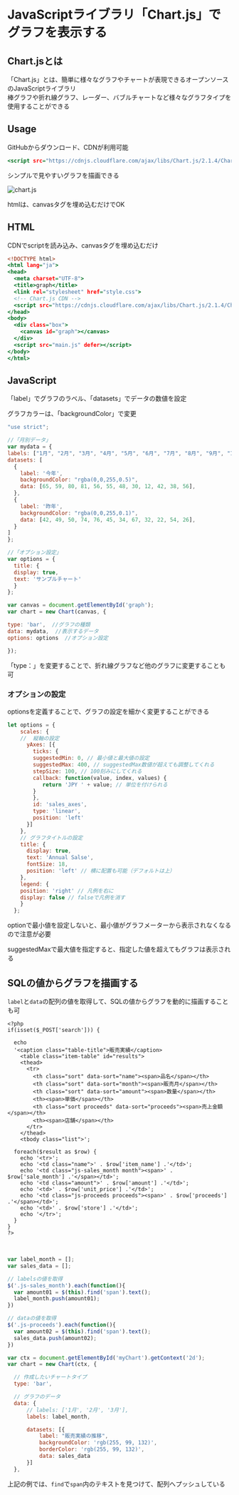 # JavaScriptライブラリ「Chart.js」でグラフを表示する

## Chart.jsとは

「Chart.js」とは、簡単に様々なグラフやチャートが表現できるオープンソースのJavaScriptライブラリ<br>
棒グラフや折れ線グラフ、レーダー、バブルチャートなど様々なグラフタイプを使用することができる

## Usage
GitHubからダウンロード、CDNが利用可能

```HTML:title=index.html
<script src="https://cdnjs.cloudflare.com/ajax/libs/Chart.js/2.1.4/Chart.min.js"&gt;&lt;/script>
```

シンプルで見やすいグラフを描画できる

![chart.js](img/chartjs.png)

htmlは、canvasタグを埋め込むだけでOK

## HTML

CDNでscriptを読み込み、canvasタグを埋め込むだけ

```HTML:title=index.html
<!DOCTYPE html>
<html lang="ja">
<head>
  <meta charset="UTF-8">
  <title>graph</title>
  <link rel="stylesheet" href="style.css">
  <!-- Chart.js CDN -->
  <script src="https://cdnjs.cloudflare.com/ajax/libs/Chart.js/2.1.4/Chart.min.js"></script>
</head>
<body>
  <div class="box">
    <canvas id="graph"></canvas>
  </div>
  <script src="main.js" defer></script>
</body>
</html>
```

## JavaScript
「label」でグラフのラベル、「datasets」でデータの数値を設定

グラフカラーは、「backgroundColor」で変更

```javascript:title=main.js
"use strict";

//「月別データ」
var mydata = {
labels: ["1月", "2月", "3月", "4月", "5月", "6月", "7月", "8月", "9月", "10月", "11月", "12月"],
datasets: [
  {
    label: '今年',
    backgroundColor: "rgba(0,0,255,0.5)",
    data: [65, 59, 80, 81, 56, 55, 48, 30, 12, 42, 38, 56],
  },
  {
    label: '昨年',
    backgroundColor: "rgba(0,0,255,0.1)",
    data: [42, 49, 50, 74, 76, 45, 34, 67, 32, 22, 54, 26],
  }
]
};

//「オプション設定」
var options = {
  title: {
  display: true,
  text: 'サンプルチャート'
  }
};

var canvas = document.getElementById('graph');
var chart = new Chart(canvas, {

type: 'bar',  //グラフの種類
data: mydata,  //表示するデータ
options: options  //オプション設定

});
```

「type：」を変更することで、折れ線グラフなど他のグラフに変更することも可

### オプションの設定

optionsを定義することで、グラフの設定を細かく変更することができる

```javascript:title=main.js
let options = {
    scales: {
    //  縦軸の設定
      yAxes: [{
        ticks: {
        suggestedMin: 0, // 最小値と最大値の設定
        suggestedMax: 400, // suggestedMax数値が超えても調整してくれる
        stepSize: 100, // 100刻みにしてくれる
        callback: function(value, index, values) {
           return 'JPY ' + value; // 単位を付けられる
        }
        },
        id: 'sales_axes',
        type: 'linear',
        position: 'left'
      }]
    },
    // グラフタイトルの設定
    title: {
      display: true,
      text: 'Annual Salse',
      fontSize: 18,
      position: 'left' // 横に配置も可能（デフォルトは上）
    },
    legend: {
    position: 'right' // 凡例を右に
    display: false // falseで凡例を消す
    }
  };
```

optionで最小値を設定しないと、最小値がグラフメーターから表示されなくなるので注意が必要<br>

suggestedMaxで最大値を指定すると、指定した値を超えてもグラフは表示される

## SQLの値からグラフを描画する
`label`と`data`の配列の値を取得して、SQLの値からグラフを動的に描画することも可

```php:title=test.php
<?php
if(isset($_POST['search'])) {

  echo
  '<caption class="table-title">販売実績</caption>
    <table class="item-table" id="results">
    <thead>
      <tr>
        <th class="sort" data-sort="name"><span>品名</span></th>
        <th class="sort" data-sort="month"><span>販売月</span></th>
        <th class="sort" data-sort="amount"><span>数量</span></th>
        <th><span>単価</span></th>
        <th class="sort proceeds" data-sort="proceeds"><span>売上金額</span></th>
        <th><span>店舗</span></th>
      </tr>
    </thead>
    <tbody class="list">';

  foreach($result as $row) {
    echo '<tr>';
    echo '<td class="name">' . $row['item_name'] .'</td>';
    echo '<td class="js-sales_month month"><span>' . $row['sale_month'] .'</span></td>';
    echo '<td class="amount">' . $row['amount'] .'</td>';
    echo '<td>' . $row['unit_price'] .'</td>';
    echo '<td class="js-proceeds proceeds"><span>' . $row['proceeds'] .'</span></td>';
    echo '<td>' . $row['store'] .'</td>';
    echo '</tr>';
  }
}
?>
```
<br>

```javascript:title=main.js
var label_month = [];
var sales_data = [];

// labelsの値を取得
$('.js-sales_month').each(function(){
  var amount01 = $(this).find('span').text();
  label_month.push(amount01);
})

// dataの値を取得
$('.js-proceeds').each(function(){
  var amount02 = $(this).find('span').text();
  sales_data.push(amount02);
})

var ctx = document.getElementById('myChart').getContext('2d');
var chart = new Chart(ctx, {

  // 作成したいチャートタイプ
  type: 'bar',

  // グラフのデータ
  data: {
      // labels: ['1月', '2月', '3月'],
      labels: label_month,

      datasets: [{
          label: "販売実績の推移",
          backgroundColor: 'rgb(255, 99, 132)',
          borderColor: 'rgb(255, 99, 132)',
          data: sales_data
      }]
  },
```

上記の例では、`find`で`span`内のテキストを見つけて、配列へプッシュしている
